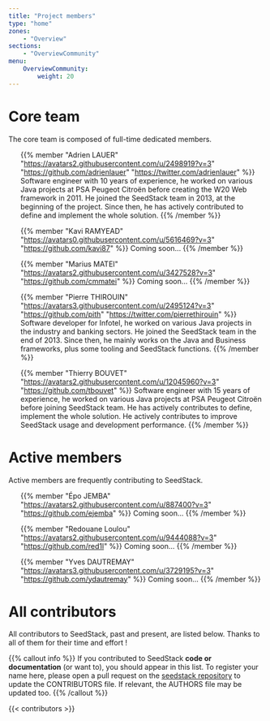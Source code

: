 ```yaml
---
title: "Project members"
type: "home"
zones:
    - "Overview"
sections:
    - "OverviewCommunity"
menu:
    OverviewCommunity:
        weight: 20
---
```


# Core team

The core team is composed of full-time dedicated members.

<ul class="list-unstyled team-v1">

{{% member "Adrien LAUER" "https://avatars2.githubusercontent.com/u/2498919?v=3" "https://github.com/adrienlauer" "https://twitter.com/adrienlauer" %}}
Software engineer with 10 years of experience, he worked on various Java projects at PSA Peugeot Citroën before creating
the W20 Web framework in 2011. He joined the SeedStack team in 2013, at the beginning of the project. Since then, he 
has actively contributed to define and implement the whole solution.
{{% /member %}}
    
{{% member "Kavi RAMYEAD" "https://avatars0.githubusercontent.com/u/5616469?v=3" "https://github.com/kavi87" %}}
Coming soon...
{{% /member %}}

{{% member "Marius MATEI" "https://avatars2.githubusercontent.com/u/3427528?v=3" "https://github.com/cmmatei" %}}
Coming soon...
{{% /member %}}

{{% member "Pierre THIROUIN" "https://avatars3.githubusercontent.com/u/2495124?v=3" "https://github.com/pith" "https://twitter.com/pierrethirouin" %}}
Software developer for Infotel, he worked on various Java projects in the industry and banking sectors. He joined the SeedStack team in the end of 2013. Since then, he mainly works on the Java and Business frameworks, plus some tooling and SeedStack functions.
{{% /member %}}

{{% member "Thierry BOUVET" "https://avatars2.githubusercontent.com/u/12045960?v=3" "https://github.com/tbouvet" %}}
Software engineer with 15 years of experience, he worked on various Java projects at PSA Peugeot Citroën before joining SeedStack team. He has actively contributes to define, implement the whole solution. He actively contributes to improve SeedStack usage and development performance.
{{% /member %}}

</ul>

# Active members

Active members are frequently contributing to SeedStack.

<ul class="list-unstyled team-v1">

{{% member "Épo JEMBA" "https://avatars2.githubusercontent.com/u/887400?v=3" "https://github.com/ejemba" %}}
Coming soon...
{{% /member %}}

{{% member "Redouane Loulou" "https://avatars2.githubusercontent.com/u/9444088?v=3" "https://github.com/red1l" %}}
Coming soon...
{{% /member %}}

{{% member "Yves DAUTREMAY" "https://avatars3.githubusercontent.com/u/3729195?v=3" "https://github.com/ydautremay" %}}
Coming soon...
{{% /member %}}

</ul>

# All contributors

All contributors to SeedStack, past and present, are listed below. Thanks to all of them for their time and effort ! 

{{% callout info %}}
If you contributed to SeedStack **code or documentation** (or want to), you should appear in this list. To register your 
name here, please open a pull request on the [seedstack repository](https://github.com/seedstack/seedstack) to update the 
CONTRIBUTORS file. If relevant, the AUTHORS file may be updated too.
{{% /callout %}}

{{< contributors >}}

